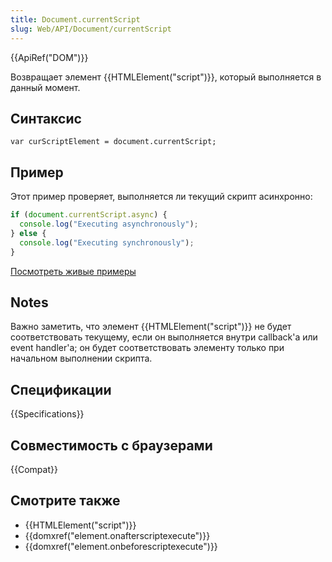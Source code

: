 ```yaml
---
title: Document.currentScript
slug: Web/API/Document/currentScript
---
```


{{ApiRef("DOM")}}

Возвращает элемент {{HTMLElement("script")}}, который выполняется в данный момент.

## Синтаксис

```
var curScriptElement = document.currentScript;
```

## Пример

Этот пример проверяет, выполняется ли текущий скрипт асинхронно:

```js
if (document.currentScript.async) {
  console.log("Executing asynchronously");
} else {
  console.log("Executing synchronously");
}
```

[Посмотреть живые примеры](/samples/html/currentScript.html)

## Notes

Важно заметить, что элемент {{HTMLElement("script")}} не будет соответствовать текущему, если он выполняется внутри callback'a или event handler'a; он будет соответствовать элементу только при начальном выполнении скрипта.

## Спецификации

{{Specifications}}

## Совместимость с браузерами

{{Compat}}

## Смотрите также

- {{HTMLElement("script")}}
- {{domxref("element.onafterscriptexecute")}}
- {{domxref("element.onbeforescriptexecute")}}
